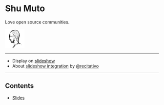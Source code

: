 Shu Muto
========

Love open source communities.

![](/img/shu-mutow-64.png)

----

* Display on [slideshow](https://shu-mutou.github.io/slideshow.html?md=README.md&title=Slideshow&theme=https://shu-mutou.github.io/revealjs-custom-jp.css)
* About [slideshow integration](https://recitativo.github.io/slides.html) by [@recitativo](https://recitativo.github.io)

---

Contents
--------

* [Slides](/slides/README.md)

